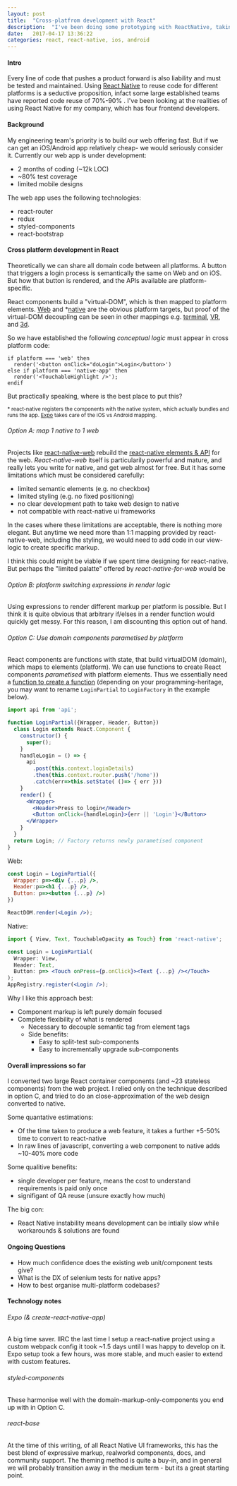 ```yaml
---
layout: post
title:  "Cross-platfrom development with React"
description:  "I've been doing some prototyping with ReactNative, taking an existing web codebase to native"
date:   2017-04-17 13:36:22
categories: react, react-native, ios, android
---
```


#### Intro

Every line of code that pushes a product forward is also liability and must be tested and maintained. Using [React Native](https://facebook.github.io/react-native/) to reuse code for different platforms is a seductive proposition, infact some large established teams have reported code reuse of 70%-90% . I've been looking at the realities of using React Native for my company, which has four frontend developers.

#### Background

My engineering team's priority is to build our web offering fast. But if we can get an iOS/Android app relatively cheap- we would seriously consider it. Currently our web app is under development:

* 2 months of coding (~12k LOC)
* ~80% test coverage
* limited mobile designs

The web app uses the following technologies:

* react-router
* redux
* styled-components
* react-bootstrap

#### Cross platform development in React

Theoretically we can share all domain code between all platforms. A button that triggers a login process is semantically the same on Web and on iOS. But how that button is rendered, and the APIs available are platform-specific.

React components build a "virtual-DOM", which is then mapped to platform elements. [Web](https://www.npmjs.com/package/react-dom) and *[native](http://facebook.github.io/react-native) are the obvious platform targets, but proof of the virtual-DOM decoupling can be seen in other mappings e.g. [terminal](https://github.com/Yomguithereal/react-blessed), [VR](https://facebook.github.io/react-vr/), and [3d](https://github.com/Izzimach/react-three). 

So we have established the following _conceptual logic_ must appear in cross platform code:

```
if platform === 'web' then
  render('<button onClick="doLogin">Login</button>')
else if platform === 'native-app' then
  render('<TouchableHighlight />');
endif
```

But practically speaking, where is the best place to put this?

<sup> * react-native registers the components with the native system, which actually bundles and runs the app. [Expo](https://expo.io/) takes care of the iOS vs Android mapping.</sup>

###### Option A: map 1 native to 1 web

Projects like [react-native-web](https://github.com/necolas/react-native-web) rebuild the [react-native elements & API](https://github.com/necolas/react-native-web/blob/master/src/index.js) for the web. _React-native-web_ itself is particularily powerful and mature, and really lets you write for native, and get web almost for free. But it has some limitations which must be considered carefully:

* limited semantic elements (e.g. no checkbox)
* limited styling (e.g. no fixed positioning)
* no clear development path to take web design to native
* not compatible with react-native ui frameworks

In the cases where these limitations are acceptable, there is nothing more elegant. But anytime we need more than 1:1 mapping provided by react-native-web, including the styling, we would need to add code in our view-logic to create specific markup. 

I think this could might be viable if we spent time designing for react-native. But perhaps the "limited palatte" offered by _react-native-for-web_ would be 

###### Option B: platform switching expressions in render logic

Using expressions to render different markup per platform is possible. But I think it is quite obvious that arbitrary if/elses in a render function would quickly get messy. For this reason, I am discounting this option out of hand.


###### Option C: Use domain components parametised by platform

React components are functions with state, that build virtualDOM (domain), which maps to elements (platform). We can use functions to create React components _parametised_ with platform elements. Thus we essentially need a [function to create a function](https://www.ibm.com/developerworks/library/j-ft10/) (depending on your programming-heritage, you may want to rename `LoginPartial` to `LoginFactory` in the example below).

```jsx
import api from 'api';

function LoginPartial({Wrapper, Header, Button}) 
  class Login extends React.Component {
    constructor() {
      super();
    }
    handleLogin = () => {
      api
        .post(this.context.loginDetails)
        .then(this.context.router.push('/home'))
        .catch(err=>this.setState( ()=> { err }))
    }
    render() {
      <Wrapper>
        <Header>Press to login</Header>
        <Button onClick={handleLogin}>{err || 'Login'}</Button>
      </Wrapper>
    }
  }
  return Login; // Factory returns newly parametised component
}
```

Web:

```jsx
const Login = LoginPartial({
  Wrapper: p=><div {...p} />,
  Header:p=><h1 {...p} />,
  Button: p=><button {...p} />)
})

ReactDOM.render(<Login />);
```

Native:

```jsx
import { View, Text, TouchableOpacity as Touch} from 'react-native';

const Login = LoginPartial(
  Wrapper: View,
  Header: Text,
  Button: p=> <Touch onPress={p.onClick}><Text {...p} /></Touch>
);
AppRegistry.register(<Login />);
```

Why I like this approach best:

* Component markup is left purely domain focused
* Complete flexibility of what is rendered
  - Necessary to decouple semantic tag from element tags
  - Side benefits:
    - Easy to split-test sub-components
    - Easy to incrementally upgrade sub-components

#### Overall impressions so far

I converted two large React container components (and ~23 stateless components) from the web project. I relied only on the technique described in option C, and tried to do an close-approximation of the web design converted to native.

Some quantative estimations:

* Of the time taken to produce a web feature, it takes a further +5-50% time to convert to react-native
* In raw lines of javascript, converting a web component to native adds ~10-40% more code

Some qualitive benefits:

* single developer per feature, means the cost to understand requirements is paid only once
* signifigant of QA reuse (unsure exactly how much)

The big con:

* React Native instability means development can be intially slow while workarounds & solutions are found

#### Ongoing Questions

* How much confidence does the existing web unit/component tests give? 
* What is the DX of selenium tests for native apps?
* How to best organise multi-platform codebases?

#### Technology notes

###### Expo (& create-react-native-app)

A big time saver. IIRC the last time I setup a react-native project using a custom webpack config it took ~1.5 days until I was happy to develop on it. Expo setup took a few hours, was more stable, and much easier to extend with custom features.

###### styled-components

These harmonise well with the domain-markup-only-components you end up with in Option C.

###### react-base

At the time of this writing, of all React Native UI frameworks, this has the best blend of expressive markup, realworkd components, docs, and community support. The theming method is quite a buy-in, and in general we will probably transition away in the medium term - but its a great starting point.
